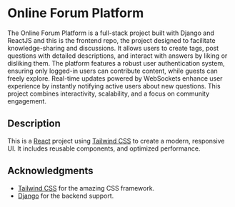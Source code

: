 # Online Forum Platform
The Online Forum Platform is a full-stack project built with Django and ReactJS and this is the frontend repo, the project designed to facilitate knowledge-sharing and discussions. It allows users to create tags, post questions with detailed descriptions, and interact with answers by liking or disliking them. The platform features a robust user authentication system, ensuring only logged-in users can contribute content, while guests can freely explore. Real-time updates powered by WebSockets enhance user experience by instantly notifying active users about new questions. This project combines interactivity, scalability, and a focus on community engagement.


## Description
This is a [React](https://reactjs.org/) project using [Tailwind CSS](https://tailwindcss.com/) to create a modern, responsive UI. It includes reusable components, and optimized performance.



## Acknowledgments
- [Tailwind CSS](https://tailwindcss.com/) for the amazing CSS framework.
- [Django](https://www.djangoproject.com/) for the backend support.
